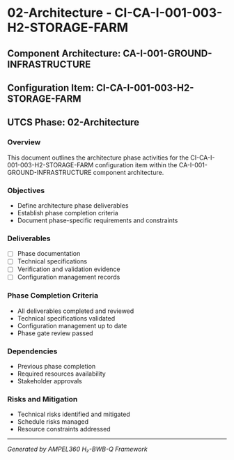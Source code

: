# 02-Architecture - CI-CA-I-001-003-H2-STORAGE-FARM

## Component Architecture: CA-I-001-GROUND-INFRASTRUCTURE
## Configuration Item: CI-CA-I-001-003-H2-STORAGE-FARM
## UTCS Phase: 02-Architecture

### Overview
This document outlines the architecture phase activities for the CI-CA-I-001-003-H2-STORAGE-FARM configuration item within the CA-I-001-GROUND-INFRASTRUCTURE component architecture.

### Objectives
- Define architecture phase deliverables
- Establish phase completion criteria
- Document phase-specific requirements and constraints

### Deliverables
- [ ] Phase documentation
- [ ] Technical specifications
- [ ] Verification and validation evidence
- [ ] Configuration management records

### Phase Completion Criteria
- All deliverables completed and reviewed
- Technical specifications validated
- Configuration management up to date
- Phase gate review passed

### Dependencies
- Previous phase completion
- Required resources availability
- Stakeholder approvals

### Risks and Mitigation
- Technical risks identified and mitigated
- Schedule risks managed
- Resource constraints addressed

---
*Generated by AMPEL360 H₂-BWB-Q Framework*
